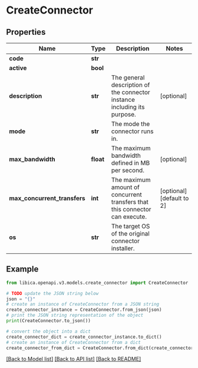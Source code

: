 # CreateConnector


## Properties

Name | Type | Description | Notes
------------ | ------------- | ------------- | -------------
**code** | **str** |  | 
**active** | **bool** |  | 
**description** | **str** | The general description of the connector instance including its purpose. | [optional] 
**mode** | **str** | The mode the connector runs in. | 
**max_bandwidth** | **float** | The maximum bandwidth defined in MB per second. | [optional] 
**max_concurrent_transfers** | **int** | The maximum amount of concurrent transfers that this connector can execute. | [optional] [default to 2]
**os** | **str** | The target OS of the original connector installer. | 

## Example

```python
from libica.openapi.v3.models.create_connector import CreateConnector

# TODO update the JSON string below
json = "{}"
# create an instance of CreateConnector from a JSON string
create_connector_instance = CreateConnector.from_json(json)
# print the JSON string representation of the object
print(CreateConnector.to_json())

# convert the object into a dict
create_connector_dict = create_connector_instance.to_dict()
# create an instance of CreateConnector from a dict
create_connector_from_dict = CreateConnector.from_dict(create_connector_dict)
```
[[Back to Model list]](../README.md#documentation-for-models) [[Back to API list]](../README.md#documentation-for-api-endpoints) [[Back to README]](../README.md)


